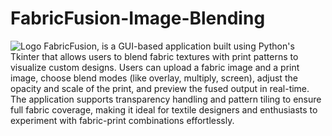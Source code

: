 # FabricFusion-Image-Blending
![Logo](https://github.com/user-attachments/assets/9c4b8511-d6fb-4fc0-bcf0-6a6f6bc34861)
FabricFusion, is a GUI-based application built using Python's Tkinter that allows users to blend fabric textures with print patterns to visualize custom designs. Users can upload a fabric image and a print image, choose blend modes (like overlay, multiply, screen), adjust the opacity and scale of the print, and preview the fused output in real-time. The application supports transparency handling and pattern tiling to ensure full fabric coverage, making it ideal for textile designers and enthusiasts to experiment with fabric-print combinations effortlessly.
